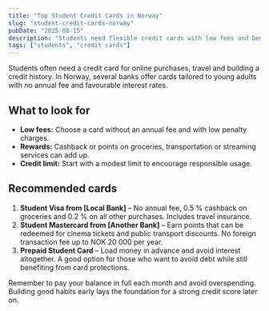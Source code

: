 ```yaml
---
title: "Top Student Credit Cards in Norway"
slug: "student-credit-cards-norway"
pubDate: "2025-08-15"
description: "Students need flexible credit cards with low fees and benefits. Here are the best options available in Norway."
tags: ["students", "credit cards"]
---
```


Students often need a credit card for online purchases, travel and building a credit history. In Norway, several banks offer cards tailored to young adults with no annual fee and favourable interest rates.

## What to look for

* **Low fees:** Choose a card without an annual fee and with low penalty charges.
* **Rewards:** Cashback or points on groceries, transportation or streaming services can add up.
* **Credit limit:** Start with a modest limit to encourage responsible usage.

## Recommended cards

1. **Student Visa from [Local Bank]** – No annual fee, 0.5 % cashback on groceries and 0.2 % on all other purchases. Includes travel insurance.
2. **Student Mastercard from [Another Bank]** – Earn points that can be redeemed for cinema tickets and public transport discounts. No foreign transaction fee up to NOK 20 000 per year.
3. **Prepaid Student Card** – Load money in advance and avoid interest altogether. A good option for those who want to avoid debt while still benefiting from card protections.

Remember to pay your balance in full each month and avoid overspending. Building good habits early lays the foundation for a strong credit score later on.